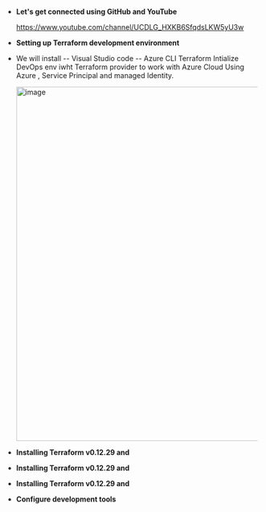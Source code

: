 - **Let's get connected using GitHub and YouTube**

  https://www.youtube.com/channel/UCDLG_HXKB6SfqdsLKW5yU3w

- **Setting up Terraform development environment**

- We will install
    -- Visual Studio code
    -- Azure CLI
       Terraform
       Intialize DevOps  env iwht Terraform provider to work with Azure Cloud
       Using Azure , Service Principal and managed Identity.
  
     <img width="704" alt="image" src="https://github.com/user-attachments/assets/963e161b-e182-439b-87ca-c77ce409c557" />

- **Installing Terraform v0.12.29 and**  

- **Installing Terraform v0.12.29 and**  

- **Installing Terraform v0.12.29 and**  

- **Configure development tools**

